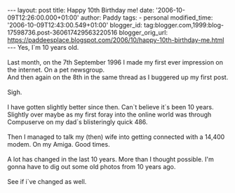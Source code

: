 \-\-- layout: post title: Happy 10th Birthday me! date:
\'2006-10-09T12:26:00.000+01:00\' author: Paddy tags: - personal
modified\_time: \'2006-10-09T12:43:00.549+01:00\' blogger\_id:
tag:blogger.com,1999:blog-17598736.post-360617429563220516
blogger\_orig\_url:
https://paddeesplace.blogspot.com/2006/10/happy-10th-birthday-me.html
\-\-- Yes, I\`m 10 years old.\
\
Last month, on the 7th September 1996 I made my first ever impression on
the internet. On a pet newsgroup.\
And then again on the 8th in the same thread as I buggered up my first
post.\
\
Sigh.\
\
I have gotten slightly better since then. Can\`t believe it\`s been 10
years. Slightly over maybe as my first foray into the online world was
through Compuserve on my dad\`s blisteringly quick 486.\
\
Then I managed to talk my (then) wife into getting connected with a
14,400 modem. On my Amiga. Good times.\
\
A lot has changed in the last 10 years. More than I thought possible.
I\'m gonna have to dig out some old photos from 10 years ago.\
\
See if i\`ve changed as well.
